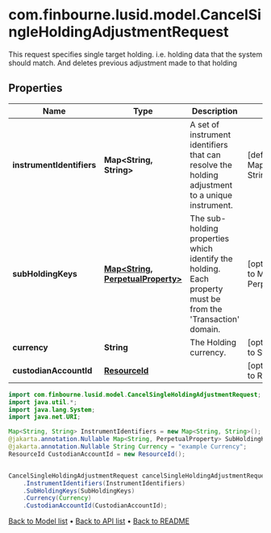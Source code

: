 # com.finbourne.lusid.model.CancelSingleHoldingAdjustmentRequest
This request specifies single target holding. i.e. holding data that the  system should match. And deletes previous adjustment made to that holding

## Properties

Name | Type | Description | Notes
------------ | ------------- | ------------- | -------------
**instrumentIdentifiers** | **Map&lt;String, String&gt;** | A set of instrument identifiers that can resolve the holding adjustment to a unique instrument. | [default to Map<String, String>]
**subHoldingKeys** | [**Map&lt;String, PerpetualProperty&gt;**](PerpetualProperty.md) | The sub-holding properties which identify the holding. Each property must be from the &#39;Transaction&#39; domain. | [optional] [default to Map<String, PerpetualProperty>]
**currency** | **String** | The Holding currency. | [optional] [default to String]
**custodianAccountId** | [**ResourceId**](ResourceId.md) |  | [optional] [default to ResourceId]

```java
import com.finbourne.lusid.model.CancelSingleHoldingAdjustmentRequest;
import java.util.*;
import java.lang.System;
import java.net.URI;

Map<String, String> InstrumentIdentifiers = new Map<String, String>();
@jakarta.annotation.Nullable Map<String, PerpetualProperty> SubHoldingKeys = new Map<String, PerpetualProperty>();
@jakarta.annotation.Nullable String Currency = "example Currency";
ResourceId CustodianAccountId = new ResourceId();


CancelSingleHoldingAdjustmentRequest cancelSingleHoldingAdjustmentRequestInstance = new CancelSingleHoldingAdjustmentRequest()
    .InstrumentIdentifiers(InstrumentIdentifiers)
    .SubHoldingKeys(SubHoldingKeys)
    .Currency(Currency)
    .CustodianAccountId(CustodianAccountId);
```


[Back to Model list](../README.md#documentation-for-models) &#8226; [Back to API list](../README.md#documentation-for-api-endpoints) &#8226; [Back to README](../README.md)
